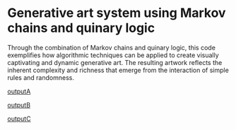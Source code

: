 # Generative art system using Markov chains and quinary logic
Through the combination of Markov chains and quinary logic, this code exemplifies how algorithmic techniques can be applied to create visually captivating and dynamic generative art. The resulting artwork reflects the inherent complexity and richness that emerge from the interaction of simple rules and randomness.

[outputA](https://github.com/ccianos/quinarymcgraphics/blob/main/examples/outputA.png)

[outputB](https://github.com/ccianos/quinarymcgraphics/blob/main/examples/outputB.png)

[outputC](https://github.com/ccianos/quinarymcgraphics/blob/main/examples/outputC.png)

